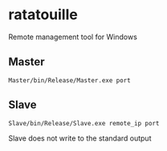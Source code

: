 # ratatouille
Remote management tool for Windows


## Master

`Master/bin/Release/Master.exe port`

## Slave

`Slave/bin/Release/Slave.exe remote_ip port`

Slave does not write to the standard output

